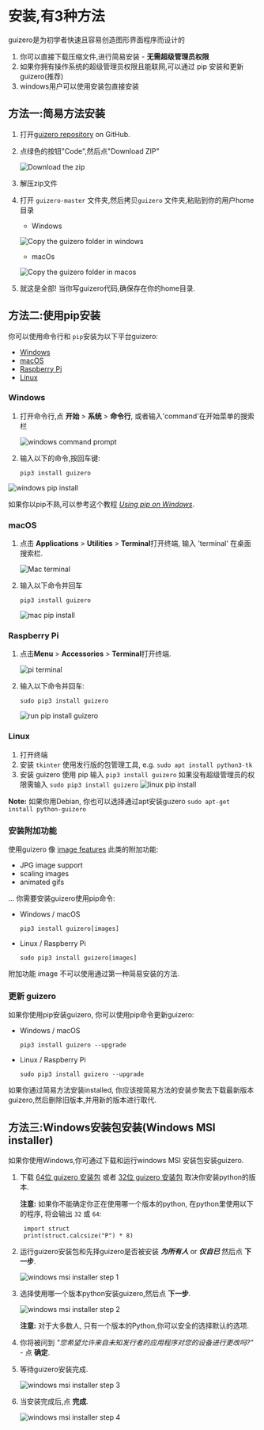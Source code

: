 # 安装,有3种方法

guizero是为初学者快速且容易创造图形界面程序而设计的

1. 你可以直接下载压缩文件,进行简易安装 - **无需超级管理员权限**
2. 如果你拥有操作系统的超级管理员权限且能联网,可以通过 pip 安装和更新 guizero(推荐)
3. windows用户可以使用安装包直接安装

## 方法一:简易方法安装
1. 打开[guizero repository](https://github.com/lawsie/guizero) on GitHub.

2. 点绿色的按钮"Code",然后点"Download ZIP"

    ![Download the zip](https://image.csmicrobit.club/guizero/01_00.png)

3. 解压zip文件

4. 打开 `guizero-master` 文件夹,然后拷贝`guizero` 文件夹,粘贴到你的用户home目录

    + Windows

     ![Copy the guizero folder in windows](https://image.csmicrobit.club/guizero/01_01.png)

    + macOs

     ![Copy the guizero folder in macos](https://image.csmicrobit.club/guizero/01_02.png)

5. 就这是全部! 当你写guizero代码,确保存在你的home目录.

## 方法二:使用pip安装

你可以使用命令行和 `pip`安装为以下平台guizero:

+ [Windows](#windows)
+ [macOS](#macos)
+ [Raspberry Pi](#raspberry-pi)
+ [Linux](#linux)

### Windows

1. 打开命令行,点 **开始** > **系统** > **命令行**, 或者输入'command'在开始菜单的搜索栏

    ![windows command prompt](https://image.csmicrobit.club/guizero/01_03.png)

2. 输入以下的命令,按回车键:

    ```
    pip3 install guizero
    ```

![windows pip install](https://image.csmicrobit.club/guizero/01_04.gif)

如果你以pip不熟,可以参考这个教程 [_Using pip on Windows_](https://projects.raspberrypi.org/en/projects/using-pip-on-windows).



### macOS

1. 点击 **Applications** > **Utilities** > **Terminal**打开终端, 输入 'terminal' 在桌面搜索栏.

    ![Mac terminal](https://image.csmicrobit.club/guizero/01_05.png)

2. 输入以下命令并回车

    ```
    pip3 install guizero
    ```

    ![mac pip install](https://image.csmicrobit.club/guizero/01_06.gif)

### Raspberry Pi

1. 点击**Menu** > **Accessories** > **Terminal**打开终端.

    ![pi terminal](https://image.csmicrobit.club/guizero/01_07.png)

2. 输入以下命令并回车:

    ```
    sudo pip3 install guizero
    ```

    ![run pip install guizero](https://image.csmicrobit.club/guizero/01_08.gif)

### Linux

1. 打开终端
2. 安装 `tkinter` 使用发行版的包管理工具, e.g. `sudo apt install python3-tk`
3. 安装 guizero 使用 pip 输入 `pip3 install guizero` 如果没有超级管理员的权限需输入 `sudo pip3 install guizero`
    ![linux pip install](https://image.csmicrobit.club/guizero/01_09.gif)

**Note:** 如果你用Debian, 你也可以选择通过apt安装guzero
`sudo apt-get install python-guizero`

### 安装附加功能

使用guizero 像 [image features](images.md) 此类的附加功能:

- JPG image support
- scaling images
- animated gifs

... 你需要安装guizero使用pip命令:

- Windows / macOS

    ```
    pip3 install guizero[images]
    ```

- Linux / Raspberry Pi

    ```
    sudo pip3 install guizero[images]
    ```

附加功能 image 不可以使用通过第一种简易安装的方法.

### 更新 guizero

如果你使用pip安装guizero, 你可以使用pip命令更新guizero:

- Windows / macOS

    ```
    pip3 install guizero --upgrade
    ```

- Linux / Raspberry Pi

    ```
    sudo pip3 install guizero --upgrade
    ```

如果你通过简易方法安装installed, 你应该按简易方法的安装步聚去下载最新版本guizero,然后删除旧版本,并用新的版本进行取代.

## 方法三:Windows安装包安装(Windows MSI installer)

如果你使用Windows,你可通过下载和运行windows MSI 安装包安装guizero.

1. 下载 [64位 guizero 安装包](https://github.com/lawsie/guizero/releases/latest/download/guizero-1.1.1.amd64.msi) 或者 [32位 guizero 安装包](https://github.com/lawsie/guizero/releases/latest/download/guizero-1.1.1.win32.msi) 取决你安装python的版本.

    **注意:** 如果你不能确定你正在使用哪一个版本的python, 在python里使用以下的程序, 将会输出 `32` 或 `64`:

        import struct
        print(struct.calcsize("P") * 8)

2. 运行guizero安装包和先择guizero是否被安装 ***为所有人*** or ***仅自已*** 然后点 **下一步**.

    ![windows msi installer step 1](https://image.csmicrobit.club/guizero/01_10.png)

3. 选择使用哪一个版本python安装guizero,然后点 **下一步**.

    ![windows msi installer step 2](https://image.csmicrobit.club/guizero/01_11.png)

    **注意:** 对于大多数人, 只有一个版本的Python,你可以安全的选择默认的选项.

4. 你将被问到 *"您希望允许来自未知发行者的应用程序对您的设备进行更改吗?"* - 点 **确定**.

5. 等待guizero安装完成.

    ![windows msi installer step 3](https://image.csmicrobit.club/guizero/01_12.png)

6. 当安装完成后,点 **完成**.

    ![windows msi installer step 4](https://image.csmicrobit.club/guizero/01_13.png)